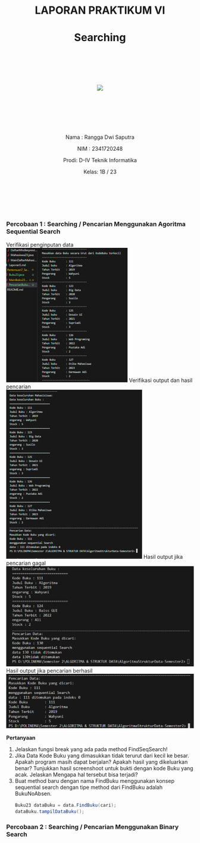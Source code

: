 # <p align ="center">  LAPORAN PRAKTIKUM VI </p> 
# <p align ="center">  Searching </p> 
<br><br><br><br>

<p align="center">
   <img src="https://static.wikia.nocookie.net/logopedia/images/8/8a/Politeknik_Negeri_Malang.png/revision/latest?cb=20190922202558" width="30%"> </p>

<br><br><br><br><br>


<p align = "center"> Nama : Rangga Dwi Saputra </p>
<p align = "center"> NIM  : 2341720248 </p>
<p align = "center"> Prodi: D-IV Teknik Informatika</p>
<p align = "center"> Kelas: 1B / 23 </p>

<br><br><br><br><br>

### Percobaan 1 : Searching / Pencarian Menggunakan Agoritma Sequential Search 
Verifikasi penginputan data <br>
![image](./image/img1.png)
Verifikasi output dan hasil pencarian <br>
![image](./image/img2.png)
Hasil output jika pencarian gagal<br>
![image](./image/img4.png)
Hasil output jika pencarian berhasil
![image](./image/img3.png)

**Pertanyaan**
1.  Jelaskan fungsi break yang ada pada method FindSeqSearch! 
2.  Jika Data Kode Buku yang dimasukkan tidak terurut dari kecil ke besar. Apakah program masih 
dapat berjalan? Apakah hasil yang dikeluarkan benar? Tunjukkan hasil screenshoot untuk bukti 
dengan kode Buku yang acak. Jelaskan Mengapa hal tersebut bisa terjadi?  
3.  Buat method baru dengan nama FindBuku menggunakan konsep sequential search dengan tipe 
method dari FindBuku adalah BukuNoAbsen.
    ```java
    Buku23 dataBuku = data.FindBuku(cari);
    dataBuku.tampilDataBuku();

### Percobaan 2 : Searching / Pencarian Menggunakan Binary Search 


